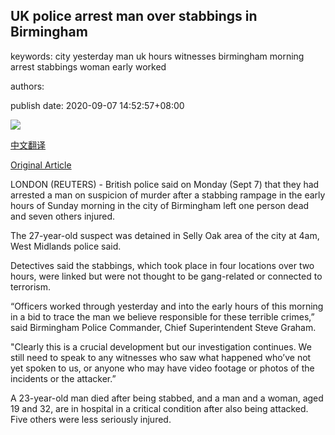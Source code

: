 ## UK police arrest man over stabbings in Birmingham

keywords: city yesterday man uk hours witnesses birmingham morning arrest stabbings woman early worked

authors: 

publish date: 2020-09-07 14:52:57+08:00

![](https://www.straitstimes.com/sites/default/files/styles/x_large/public/articles/2020/09/07/hzbirmingham0907.jpg?itok=ejH8PX74)

[中文翻译](UK%20police%20arrest%20man%20over%20stabbings%20in%20Birmingham_zh.md)

[Original Article](https://www.straitstimes.com/world/europe/uk-police-arrest-man-over-stabbings-in-birmingham)

LONDON (REUTERS) - British police said on Monday (Sept 7) that they had arrested a man on suspicion of murder after a stabbing rampage in the early hours of Sunday morning in the city of Birmingham left one person dead and seven others injured.

The 27-year-old suspect was detained in Selly Oak area of the city at 4am, West Midlands police said.

Detectives said the stabbings, which took place in four locations over two hours, were linked but were not thought to be gang-related or connected to terrorism.

“Officers worked through yesterday and into the early hours of this morning in a bid to trace the man we believe responsible for these terrible crimes,” said Birmingham Police Commander, Chief Superintendent Steve Graham.

"Clearly this is a crucial development but our investigation continues. We still need to speak to any witnesses who saw what happened who’ve not yet spoken to us, or anyone who may have video footage or photos of the incidents or the attacker.”

A 23-year-old man died after being stabbed, and a man and a woman, aged 19 and 32, are in hospital in a critical condition after also being attacked. Five others were less seriously injured.